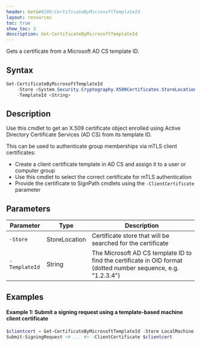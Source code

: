 ```yaml
---
header: Get&#8209;CertificateByMicrosoftTemplateId
layout: resources
toc: true
show_toc: 3
description: Get-CertificateByMicrosoftTemplateId
---
```


Gets a certificate from a Microsoft AD CS template ID.

## Syntax

~~~ powershell
Get-CertificateByMicrosoftTemplateId
    -Store <System.Security.Cryptography.X509Certificates.StoreLocation>
    -TemplateId <String>
~~~

## Description

Use this cmdlet to get an X.509 certificate object enrolled using Active Directory Certificate Services (AD CS) from its template ID.

This can be used to authenticate group memberships via mTLS client certificates:

- Create a client certificate template in AD CS and assign it to a user or computer group
- Use this cmdlet to select the correct certificate for mTLS authentication
- Provide the certificate to SignPath cmdlets using the `-ClientCertificate` parameter

## Parameters

| Parameter                                 | Type              | Description                                                   
|-------------------------------------------|-------------------|---------------------------------------------------------------
| `-Store`                                  | StoreLocation     | Certificate store that will be searched for the certificate    
| `-TemplateId`                             | String            | The Microsoft AD CS template ID to find the certificate in OID format (dotted number sequence, e.g. "1.2.3.4")

## Examples

#### Example 1: Submit a signing request using a template-based machine client certificate

~~~ powershell
$clientcert = Get-CertificateByMicrosoftTemplateId -Store LocalMachine -TemplateId "1.2.3.4"
Submit-SigningRequest <# ... #> -ClientCertificate $clientcert
~~~
